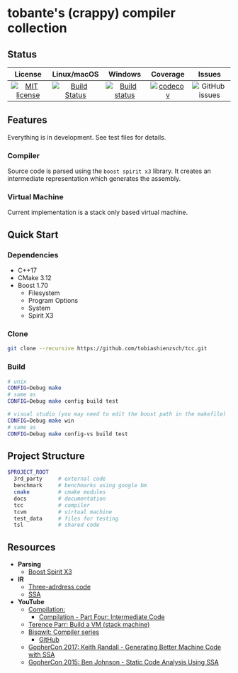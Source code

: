 # tobante's (crappy) compiler collection

## Status

|                                                            License                                                             |                                                       Linux/macOS                                                       |                                                                   Windows                                                                    |                                                            Coverage                                                            |                                    Issues                                     |
| :----------------------------------------------------------------------------------------------------------------------------: | :---------------------------------------------------------------------------------------------------------------------: | :------------------------------------------------------------------------------------------------------------------------------------------: | :----------------------------------------------------------------------------------------------------------------------------: | :---------------------------------------------------------------------------: |
| [![MIT license](https://img.shields.io/badge/License-MIT-blue.svg)](https://github.com/tobiashienzsch/tcc/blob/master/LICENSE) | [![Build Status](https://travis-ci.org/tobiashienzsch/tcc.svg?branch=master)](https://travis-ci.org/tobiashienzsch/tcc) | [![Build status](https://ci.appveyor.com/api/projects/status/ggt3ifgoxamvfe53?svg=true)](https://ci.appveyor.com/project/tobiashienzsch/tcc) | [![codecov](https://codecov.io/gh/tobiashienzsch/tcc/branch/master/graph/badge.svg)](https://codecov.io/gh/tobiashienzsch/tcc) | ![GitHub issues](https://img.shields.io/github/issues/tobiashienzsch/tcc.svg) |

## Features

Everything is in development. See test files for details.

### Compiler

Source code is parsed using the `boost spirit x3` library. It creates an intermediate representation which generates the assembly.

### Virtual Machine

Current implementation is a stack only based virtual machine.

## Quick Start

### Dependencies

- C++17
- CMake 3.12
- Boost 1.70
  - Filesystem
  - Program Options
  - System
  - Spirit X3

### Clone

```sh
git clone --recursive https://github.com/tobiashienzsch/tcc.git
```

### Build

```sh
# unix
CONFIG=Debug make
# same as
CONFIG=Debug make config build test

# visual studio (you may need to edit the boost path in the makefile)
CONFIG=Debug make win
# same as
CONFIG=Debug make config-vs build test
```

## Project Structure

```sh
$PROJECT_ROOT
  3rd_party     # external code
  benchmark     # benchmarks using google bm
  cmake         # cmake modules
  docs          # documentation
  tcc           # compiler
  tcvm          # virtual machine
  test_data     # files for testing
  tsl           # shared code
```

## Resources

- **Parsing**
  - [Boost Spirit X3](https://ciere.com/cppnow15/using_x3.pdf)
- **IR**
  - [Three-adrdress code](https://en.wikipedia.org/wiki/Three-address_code)
  - [SSA](https://www.cs.cmu.edu/~fp/courses/15411-f08/lectures/09-ssa.pdf)
- **YouTube**
  - [Compilation:](https://www.youtube.com/watch?v=0A079QpDAzY&list=PLTd6ceoshpreZuklA7RBMubSmhE0OHWh_)
    - [Compilation - Part Four: Intermediate Code](https://www.youtube.com/watch?v=xtouovp9kvQ)
  - [Terence Parr: Build a VM (stack machine)](https://www.youtube.com/watch?v=OjaAToVkoTw&list=LLss9ftQbmdAAgeOgJ0nSoWA&index=3&t=5344s)
  - [Bisqwit: Compiler series](https://www.youtube.com/watch?v=KwpcOYKfXZc&list=PLzLzYGEbdY5n9ITKUqOuRjXkRU5tMW2Sd)
    - [GitHub](https://github.com/bisqwit/compiler_series/tree/master/ep1)
  - [GopherCon 2017: Keith Randall - Generating Better Machine Code with SSA](https://www.youtube.com/watch?v=uTMvKVma5ms)
  - [GopherCon 2015: Ben Johnson - Static Code Analysis Using SSA](https://www.youtube.com/watch?v=D2-gaMvWfQY)
